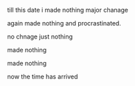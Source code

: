 
till this date i made nothing major chanage


again made nothing and procrastinated.



no chnage just nothing

made nothing

made nothing


now the time has arrived 